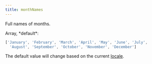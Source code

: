 ```yaml
---
title: monthNames
---
```


Full names of months.

<div class='spec' markdown='1'>
Array, *default*:

```js
['January', 'February', 'March', 'April', 'May', 'June', 'July',
  'August', 'September', 'October', 'November', 'December']
```
</div>

The default value will change based on the current [locale](locale).
